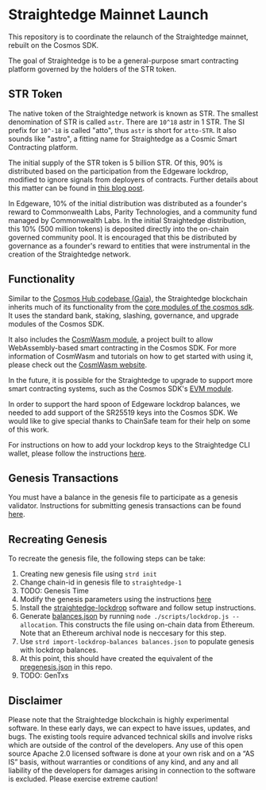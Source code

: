# Straightedge Mainnet Launch

This repository is to coordinate the relaunch of the Straightedge mainnet, rebuilt on the Cosmos SDK.

The goal of Straightedge is to be a general-purpose smart contracting platform governed by the holders of the STR token.

## STR Token

The native token of the Straightedge network is known as STR.  The smallest denomination of STR is called `astr`.  There are `10^18` astr in 1 STR.  The SI prefix for `10^-18` is called "atto", thus `astr` is short for `atto-STR`.  It also sounds like "astro", a fitting name for Straightedge as a Cosmic Smart Contracting platform.

The initial supply of the STR token is 5 billion STR.  Of this, 90% is distributed based on the participation from the Edgeware lockdrop, modified to ignore signals from deployers of contracts.  Further details about this matter can be found in [this blog post](https://medium.com/straightedge/on-the-straightedge-genesis-block-d073e78b9b02).

In Edgeware, 10% of the initial distribution was distributed as a founder's reward to Commonwealth Labs, Parity Technologies, and a community fund managed by Commonwealth Labs.  In the initial Straightedge distribution, this 10% (500 million tokens) is deposited directly into the on-chain governed community pool.  It is encouraged that this be distributed by governance as a founder's reward to entities that were instrumental in the creation of the Straightedge network.

## Functionality

Similar to the [Cosmos Hub codebase (Gaia)](https://github.com/cosmos/gaia), the Straightedge blockchain inherits much of its functionality from the [core modules of the cosmos sdk](https://github.com/cosmos/cosmos-sdk/tree/master/x).  It uses the standard bank, staking, slashing, governance, and upgrade modules of the Cosmos SDK.

It also includes the [CosmWasm module](https://github.com/cosmwasm/wasmd/tree/master/x/wasm), a project built to allow WebAssembly-based smart contracting in the Cosmos SDK.  For more information of CosmWasm and tutorials on how to get started with using it, please check out the [CosmWasm website](https://www.cosmwasm.com/).

In the future, it is possible for the Straightedge to upgrade to support more smart contracting systems, such as the Cosmos SDK's [EVM module](https://github.com/chainsafe/ethermint).

In order to support the hard spoon of Edgeware lockdrop balances, we needed to add support of the SR25519 keys into the Cosmos SDK.  We would like to give special thanks to ChainSafe team for their help on some of this work.

For instructions on how to add your lockdrop keys to the Straightedge CLI wallet, please follow the instructions [here](https://github.com/heystraightedge/straightedge#importing-lockdrop-keys).

## Genesis Transactions

You must have a balance in the genesis file to participate as a genesis validator.  Instructions for submitting genesis transactions can be found [here](./gentxs/README.md).

## Recreating Genesis

To recreate the genesis file, the following steps can be take:

1. Creating new genesis file using `strd init`
2. Change chain-id in genesis file to `straightedge-1`
3. TODO: Genesis Time
4. Modify the genesis parameters using the instructions [here](./building-genesis/genesis-params.md)
5. Install the [straightedge-lockdrop](https://github.com/heystraightedge/straightedge-lockdrop) software and follow setup instructions.
6. Generate [balances.json](building-genesis/balances.json) by running `node ./scripts/lockdrop.js --allocation`.  This constructs the file using on-chain data from Ethereum.  Note that an Ethereum archival node is neccesary for this step.
7. Use `strd import-lockdrop-balances balances.json` to populate genesis with lockdrop balances.
8. At this point, this should have created the equivalent of the [pregenesis.json](pregenesis.json) in this repo.
9. TODO: GenTxs

## Disclaimer

Please note that the Straightedge blockchain is highly experimental software. In these early days, we can expect to have issues, updates, and bugs. The existing tools require advanced technical skills and involve risks which are outside of the control of the developers. Any use of this open source Apache 2.0 licensed software is done at your own risk and on a “AS IS” basis, without warranties or conditions of any kind, and any and all liability of the developers for damages arising in connection to the software is excluded. Please exercise extreme caution!